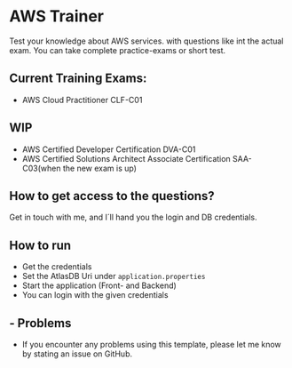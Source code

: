# AWS Trainer

Test your knowledge about AWS services. with questions like int the actual exam. You can take complete practice-exams or
short test. 

## Current Training Exams:
- AWS Cloud Practitioner CLF-C01


## WIP
- AWS Certified Developer Certification DVA-C01
- AWS Certified Solutions Architect Associate Certification SAA-C03(when the new exam is up)

## How to get access to the questions?

Get in touch with me, and I´ll hand you the login and DB credentials.


## How to run
- Get the credentials
- Set the AtlasDB Uri under `application.properties`
- Start the application (Front- and Backend)
- You can login with the given credentials

## - Problems
- If you encounter any problems using this template, please let me know by stating an issue on GitHub.

